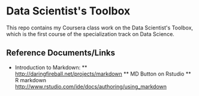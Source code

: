 # Data Scientist's Toolbox
This repo contains my Coursera class work on the Data Scientist's Toolbox, which is the first course of the specialization track on Data Science.

## Reference Documents/Links
* Introduction to Markdown:
** http://daringfireball.net/projects/markdown
** MD Button on Rstudio
** R markdown http://www.rstudio.com/ide/docs/authoring/using_markdown 


